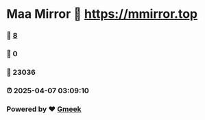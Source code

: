 # Maa Mirror :link: https://mmirror.top 
### :page_facing_up: [8](https://mmirror.top/tag.html) 
### :speech_balloon: 0 
### :hibiscus: 23036 
### :alarm_clock: 2025-04-07 03:09:10 
### Powered by :heart: [Gmeek](https://github.com/Meekdai/Gmeek)
